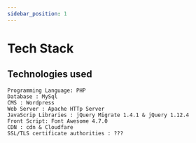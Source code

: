 ```yaml
---
sidebar_position: 1
---
```


# Tech Stack

## Technologies used

```mdx title="List"
Programming Language: PHP
Database : MySql
CMS : Wordpress
Web Server : Apache HTTp Server
JavaScrip Libraries : jQuery Migrate 1.4.1 & jQuery 1.12.4
Front Script: Font Awesome 4.7.0
CDN : cdn & Cloudfare
SSL/TLS certificate authorities : ???
```
